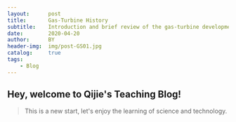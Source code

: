```yaml
---
layout:      post
title:       Gas-Turbine History
subtitle:    Introduction and brief review of the gas-turbine development
date:        2020-04-20
author:      BY
header-img:  img/post-GS01.jpg
catalog:     true
tags:
    - Blog
---
```


## Hey, welcome to Qijie's Teaching Blog!
>This is a new start, let's enjoy the learning of science and technology.

